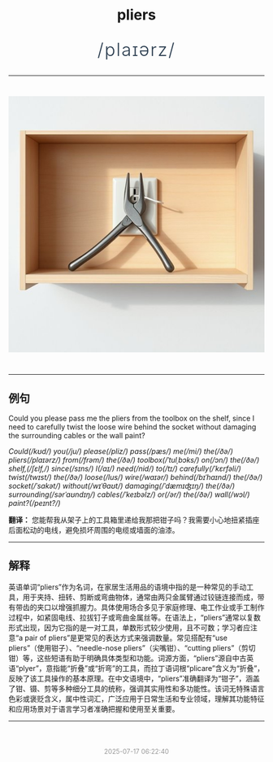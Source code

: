 <div align="center">

# pliers

<div style="margin: 30px 0;">
<h1 style="font-size: 2.5em; font-weight: 300; letter-spacing: 2px; margin: 0; color: #2c3e50;">
/plaɪərz/
</h1>
</div>

</div>

---

<div align="center" style="margin: 40px 0;">

![pliers](images/pliers.png)

</div>

---

## 例句

Could you please pass me the pliers from the toolbox on the shelf, since I need to carefully twist the loose wire behind the socket without damaging the surrounding cables or the wall paint?

*Could(/kʊd/) you(/ju/) please(/pliz/) pass(/pæs/) me(/mi/) the(/ðə/) pliers(/plaɪərz/) from(/frəm/) the(/ðə/) toolbox(/ˈtulˌbɔks/) on(/ɔn/) the(/ðə/) shelf,(/ʃɛlf,/) since(/sɪns/) I(/aɪ/) need(/nid/) to(/tɪ/) carefully(/ˈkɛrfəli/) twist(/twɪst/) the(/ðə/) loose(/lus/) wire(/waɪər/) behind(/bɪˈhaɪnd/) the(/ðə/) socket(/ˈsɑkət/) without(/wɪˈθaʊt/) damaging(/ˈdæmɪʤɪŋ/) the(/ðə/) surrounding(/sərˈaʊndɪŋ/) cables(/ˈkeɪbəlz/) or(/ər/) the(/ðə/) wall(/wɔl/) paint?(/peɪnt?/)*

**翻译：** 您能帮我从架子上的工具箱里递给我那把钳子吗？我需要小心地扭紧插座后面松动的电线，避免损坏周围的电缆或墙面的油漆。

---

## 解释

英语单词“pliers”作为名词，在家居生活用品的语境中指的是一种常见的手动工具，用于夹持、扭转、剪断或弯曲物体，通常由两只金属臂通过铰链连接而成，带有带齿的夹口以增强抓握力。具体使用场合多见于家庭修理、电工作业或手工制作过程中，如紧固电线、拉拔钉子或弯曲金属丝等。在语法上，“pliers”通常以复数形式出现，因为它指的是一对工具，单数形式较少使用，且不可数；学习者应注意“a pair of pliers”是更常见的表达方式来强调数量。常见搭配有“use pliers”（使用钳子）、“needle-nose pliers”（尖嘴钳）、“cutting pliers”（剪切钳）等，这些短语有助于明确具体类型和功能。词源方面，“pliers”源自中古英语“plyer”，意指能“折叠”或“折弯”的工具，而拉丁语词根“plicare”含义为“折叠”，反映了该工具操作的基本原理。在中文语境中，“pliers”准确翻译为“钳子”，涵盖了钳、镊、剪等多种细分工具的统称，强调其实用性和多功能性。该词无特殊语言色彩或褒贬含义，属中性词汇，广泛应用于日常生活和专业领域，理解其功能特征和应用场景对于语言学习者准确把握和使用至关重要。


---

<div align="center" style="margin-top: 50px;">
<small style="color: #999; font-size: 0.9em;">2025-07-17 06:22:40</small>
</div>
